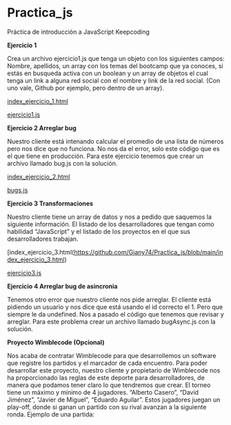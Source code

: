 # Practica_js
Práctica de introducción a JavaScript Keepcoding

**Ejercicio 1**


Crea un archivo ejercicio1.js que tenga un objeto con los siguientes campos: Nombre,
apellidos, un array con los temas del bootcamp que ya conoces, si estás en busqueda
activa con un boolean y un array de objetos el cual tenga un link a alguna red social con el
nombre y link de la red social. (Con uno vale, Github por ejemplo, pero dentro de un array).

[index_ejercicio_1.html](https://github.com/Giany74/Practica_js/blob/main/index_ejercicio_1.html)

[ejercicio1.js](https://github.com/Giany74/Practica_js/blob/main/ejercicio1.js)

**Ejercicio 2 Arreglar bug**


Nuestro cliente está intenando calcular el promedio de una lista de números pero nos dice
que no funciona. No nos da el error, solo este código que es el que tiene en producción.
Para este ejercicio tenemos que crear un archivo llamado bug.js con la solución.

[index_ejercicio_2.html](https://github.com/Giany74/Practica_js/blob/main/index_ejercicio_2.html)

[bugs.js](https://github.com/Giany74/Practica_js/blob/main/bug.js)

**Ejercicio 3 Transformaciones**


Nuestro cliente tiene un array de datos y nos a pedido que saquemos la siguiente
información. El listado de los desarrolladores que tengan como habilidad “JavaScript” y el
listado de los proyectos en el que sus desarrolladores trabajan.

[index_ejercicio_3.html(https://github.com/Giany74/Practica_js/blob/main/index_ejercicio_3.html)

[ejercicio3.js](https://github.com/Giany74/Practica_js/blob/main/ejercicio3.js)

**Ejercicio 4 Arreglar bug de asincronia**


Tenemos otro error que nuestro cliente nos pide arreglar. El cliente está pidiendo un usuario
y nos dice que está usando el id correcto el 1. Pero que siempre le da undefined. Nos a
pasado el código que tenemos que revisar y arreglar. Para este problema crear un archivo
llamado bugAsync.js con la solución.

**Proyecto Wimblecode (Opcional)**


Nos acaba de contratar Wimblecode para que desarrollemos un software que registre los
partidos y el marcador de cada encuentro. Para poder desarrollar este proyecto, nuestro
cliente y propietario de Wimblecode nos ha proporcionado las reglas de este deporte para
desarrolladores, de manera que podamos tener claro lo que tendremos que crear.
El torneo tiene un máximo y mínimo de 4 jugadores. “Alberto Casero”, “David Jiménez”,
“Javier de Miguel”, “Eduardo Aguilar”.
Estos jugadores juegan un play-off, donde si ganan un partido con su rival avanzan a la
siguiente ronda. Ejemplo de una partida:
